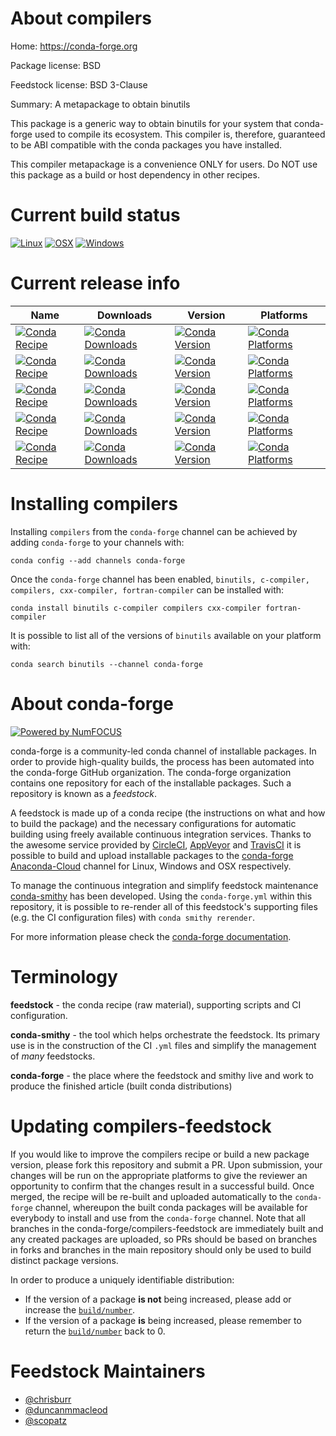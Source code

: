 <!--
# -*- mode: jinja -*-
-->

About compilers
===============

Home: https://conda-forge.org

Package license: BSD

Feedstock license: BSD 3-Clause

Summary: A metapackage to obtain binutils

This package is a generic way to obtain binutils for your system
that conda-forge used to compile its ecosystem.  This compiler is,
therefore, guaranteed to be ABI compatible with the conda packages
you have installed.

This compiler metapackage is a convenience ONLY for users.
Do NOT use this package as a build or host dependency in other
recipes.


Current build status
====================

[![Linux](https://img.shields.io/circleci/project/github/conda-forge/compilers-feedstock/master.svg?label=Linux)](https://circleci.com/gh/conda-forge/compilers-feedstock)
[![OSX](https://img.shields.io/travis/conda-forge/compilers-feedstock/master.svg?label=macOS)](https://travis-ci.org/conda-forge/compilers-feedstock)
[![Windows](https://img.shields.io/appveyor/ci/conda-forge/compilers-feedstock/master.svg?label=Windows)](https://ci.appveyor.com/project/conda-forge/compilers-feedstock/branch/master)

Current release info
====================

| Name | Downloads | Version | Platforms |
| --- | --- | --- | --- |
| [![Conda Recipe](https://img.shields.io/badge/recipe-binutils-green.svg)](https://anaconda.org/conda-forge/binutils) | [![Conda Downloads](https://img.shields.io/conda/dn/conda-forge/binutils.svg)](https://anaconda.org/conda-forge/binutils) | [![Conda Version](https://img.shields.io/conda/vn/conda-forge/binutils.svg)](https://anaconda.org/conda-forge/binutils) | [![Conda Platforms](https://img.shields.io/conda/pn/conda-forge/binutils.svg)](https://anaconda.org/conda-forge/binutils) |
| [![Conda Recipe](https://img.shields.io/badge/recipe-c--compiler-green.svg)](https://anaconda.org/conda-forge/c-compiler) | [![Conda Downloads](https://img.shields.io/conda/dn/conda-forge/c-compiler.svg)](https://anaconda.org/conda-forge/c-compiler) | [![Conda Version](https://img.shields.io/conda/vn/conda-forge/c-compiler.svg)](https://anaconda.org/conda-forge/c-compiler) | [![Conda Platforms](https://img.shields.io/conda/pn/conda-forge/c-compiler.svg)](https://anaconda.org/conda-forge/c-compiler) |
| [![Conda Recipe](https://img.shields.io/badge/recipe-compilers-green.svg)](https://anaconda.org/conda-forge/compilers) | [![Conda Downloads](https://img.shields.io/conda/dn/conda-forge/compilers.svg)](https://anaconda.org/conda-forge/compilers) | [![Conda Version](https://img.shields.io/conda/vn/conda-forge/compilers.svg)](https://anaconda.org/conda-forge/compilers) | [![Conda Platforms](https://img.shields.io/conda/pn/conda-forge/compilers.svg)](https://anaconda.org/conda-forge/compilers) |
| [![Conda Recipe](https://img.shields.io/badge/recipe-cxx--compiler-green.svg)](https://anaconda.org/conda-forge/cxx-compiler) | [![Conda Downloads](https://img.shields.io/conda/dn/conda-forge/cxx-compiler.svg)](https://anaconda.org/conda-forge/cxx-compiler) | [![Conda Version](https://img.shields.io/conda/vn/conda-forge/cxx-compiler.svg)](https://anaconda.org/conda-forge/cxx-compiler) | [![Conda Platforms](https://img.shields.io/conda/pn/conda-forge/cxx-compiler.svg)](https://anaconda.org/conda-forge/cxx-compiler) |
| [![Conda Recipe](https://img.shields.io/badge/recipe-fortran--compiler-green.svg)](https://anaconda.org/conda-forge/fortran-compiler) | [![Conda Downloads](https://img.shields.io/conda/dn/conda-forge/fortran-compiler.svg)](https://anaconda.org/conda-forge/fortran-compiler) | [![Conda Version](https://img.shields.io/conda/vn/conda-forge/fortran-compiler.svg)](https://anaconda.org/conda-forge/fortran-compiler) | [![Conda Platforms](https://img.shields.io/conda/pn/conda-forge/fortran-compiler.svg)](https://anaconda.org/conda-forge/fortran-compiler) |

Installing compilers
====================

Installing `compilers` from the `conda-forge` channel can be achieved by adding `conda-forge` to your channels with:

```
conda config --add channels conda-forge
```

Once the `conda-forge` channel has been enabled, `binutils, c-compiler, compilers, cxx-compiler, fortran-compiler` can be installed with:

```
conda install binutils c-compiler compilers cxx-compiler fortran-compiler
```

It is possible to list all of the versions of `binutils` available on your platform with:

```
conda search binutils --channel conda-forge
```


About conda-forge
=================

[![Powered by NumFOCUS](https://img.shields.io/badge/powered%20by-NumFOCUS-orange.svg?style=flat&colorA=E1523D&colorB=007D8A)](http://numfocus.org)

conda-forge is a community-led conda channel of installable packages.
In order to provide high-quality builds, the process has been automated into the
conda-forge GitHub organization. The conda-forge organization contains one repository
for each of the installable packages. Such a repository is known as a *feedstock*.

A feedstock is made up of a conda recipe (the instructions on what and how to build
the package) and the necessary configurations for automatic building using freely
available continuous integration services. Thanks to the awesome service provided by
[CircleCI](https://circleci.com/), [AppVeyor](https://www.appveyor.com/)
and [TravisCI](https://travis-ci.org/) it is possible to build and upload installable
packages to the [conda-forge](https://anaconda.org/conda-forge)
[Anaconda-Cloud](https://anaconda.org/) channel for Linux, Windows and OSX respectively.

To manage the continuous integration and simplify feedstock maintenance
[conda-smithy](https://github.com/conda-forge/conda-smithy) has been developed.
Using the ``conda-forge.yml`` within this repository, it is possible to re-render all of
this feedstock's supporting files (e.g. the CI configuration files) with ``conda smithy rerender``.

For more information please check the [conda-forge documentation](https://conda-forge.org/docs/).

Terminology
===========

**feedstock** - the conda recipe (raw material), supporting scripts and CI configuration.

**conda-smithy** - the tool which helps orchestrate the feedstock.
                   Its primary use is in the construction of the CI ``.yml`` files
                   and simplify the management of *many* feedstocks.

**conda-forge** - the place where the feedstock and smithy live and work to
                  produce the finished article (built conda distributions)


Updating compilers-feedstock
============================

If you would like to improve the compilers recipe or build a new
package version, please fork this repository and submit a PR. Upon submission,
your changes will be run on the appropriate platforms to give the reviewer an
opportunity to confirm that the changes result in a successful build. Once
merged, the recipe will be re-built and uploaded automatically to the
`conda-forge` channel, whereupon the built conda packages will be available for
everybody to install and use from the `conda-forge` channel.
Note that all branches in the conda-forge/compilers-feedstock are
immediately built and any created packages are uploaded, so PRs should be based
on branches in forks and branches in the main repository should only be used to
build distinct package versions.

In order to produce a uniquely identifiable distribution:
 * If the version of a package **is not** being increased, please add or increase
   the [``build/number``](https://conda.io/docs/user-guide/tasks/build-packages/define-metadata.html#build-number-and-string).
 * If the version of a package **is** being increased, please remember to return
   the [``build/number``](https://conda.io/docs/user-guide/tasks/build-packages/define-metadata.html#build-number-and-string)
   back to 0.

Feedstock Maintainers
=====================

* [@chrisburr](https://github.com/chrisburr/)
* [@duncanmmacleod](https://github.com/duncanmmacleod/)
* [@scopatz](https://github.com/scopatz/)

